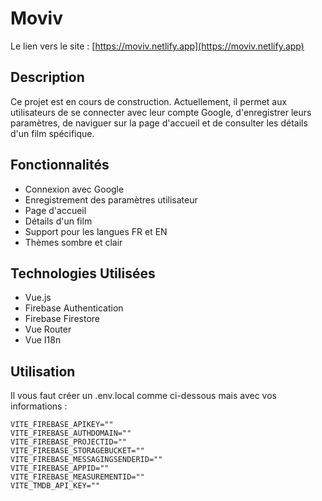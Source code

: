 # Moviv

Le lien vers le site : [https://moviv.netlify.app](https://moviv.netlify.app)

## Description

Ce projet est en cours de construction. Actuellement, il permet aux utilisateurs de se connecter avec leur compte Google, d'enregistrer leurs paramètres, de naviguer sur la page d'accueil et de consulter les détails d'un film spécifique.

## Fonctionnalités

-   Connexion avec Google
-   Enregistrement des paramètres utilisateur
-   Page d'accueil
-   Détails d'un film
-   Support pour les langues FR et EN
-   Thèmes sombre et clair

## Technologies Utilisées

-   Vue.js
-   Firebase Authentication
-   Firebase Firestore
-   Vue Router
-   Vue I18n

## Utilisation

Il vous faut créer un .env.local comme ci-dessous mais avec vos informations :

```
VITE_FIREBASE_APIKEY=""
VITE_FIREBASE_AUTHDOMAIN=""
VITE_FIREBASE_PROJECTID=""
VITE_FIREBASE_STORAGEBUCKET=""
VITE_FIREBASE_MESSAGINGSENDERID=""
VITE_FIREBASE_APPID=""
VITE_FIREBASE_MEASUREMENTID=""
VITE_TMDB_API_KEY=""
```

